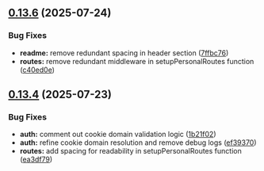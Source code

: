 ## [0.13.6](https://github.com/xraph/frank/compare/v0.13.5...v0.13.6) (2025-07-24)


### Bug Fixes

* **readme:** remove redundant spacing in header section ([7ffbc76](https://github.com/xraph/frank/commit/7ffbc765a48a460237b14bbcf59caa735d74c893))
* **routes:** remove redundant middleware in setupPersonalRoutes function ([c40ed0e](https://github.com/xraph/frank/commit/c40ed0e10275f6ed7624fbb2b133ab973431351f))



## [0.13.4](https://github.com/xraph/frank/compare/v0.13.3...v0.13.4) (2025-07-23)


### Bug Fixes

* **auth:** comment out cookie domain validation logic ([1b21f02](https://github.com/xraph/frank/commit/1b21f02e656d2b805a4d9048ff4eb288e861f808))
* **auth:** refine cookie domain resolution and remove debug logs ([ef39370](https://github.com/xraph/frank/commit/ef39370e615ebe201506d99f18c2b96e9e4f4365))
* **routes:** add spacing for readability in setupPersonalRoutes function ([ea3df79](https://github.com/xraph/frank/commit/ea3df7935b7b146f0781ba055a0d9bb42199abc8))



